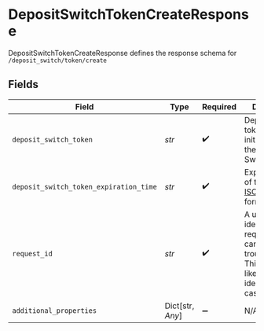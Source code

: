 # DepositSwitchTokenCreateResponse

DepositSwitchTokenCreateResponse defines the response schema for `/deposit_switch/token/create`


## Fields

| Field                                                                                                                                       | Type                                                                                                                                        | Required                                                                                                                                    | Description                                                                                                                                 |
| ------------------------------------------------------------------------------------------------------------------------------------------- | ------------------------------------------------------------------------------------------------------------------------------------------- | ------------------------------------------------------------------------------------------------------------------------------------------- | ------------------------------------------------------------------------------------------------------------------------------------------- |
| `deposit_switch_token`                                                                                                                      | *str*                                                                                                                                       | :heavy_check_mark:                                                                                                                          | Deposit switch token, used to initialize Link for the Deposit Switch product                                                                |
| `deposit_switch_token_expiration_time`                                                                                                      | *str*                                                                                                                                       | :heavy_check_mark:                                                                                                                          | Expiration time of the token, in [ISO 8601](https://wikipedia.org/wiki/ISO_8601) format                                                     |
| `request_id`                                                                                                                                | *str*                                                                                                                                       | :heavy_check_mark:                                                                                                                          | A unique identifier for the request, which can be used for troubleshooting. This identifier, like all Plaid identifiers, is case sensitive. |
| `additional_properties`                                                                                                                     | Dict[str, *Any*]                                                                                                                            | :heavy_minus_sign:                                                                                                                          | N/A                                                                                                                                         |